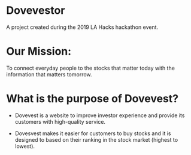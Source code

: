 # Dovevestor
A project created during the 2019 LA Hacks hackathon event.

# Our Mission:
To connect everyday people to the stocks that matter today with the information that matters tomorrow.

# What is the purpose of Dovevest?
- Dovevest is a website to improve investor experience and provide its customers with high-quality service.

- Dovesvest makes it easier for customers to buy stocks and it is designed to based on their ranking in the stock market (highest to lowest).


